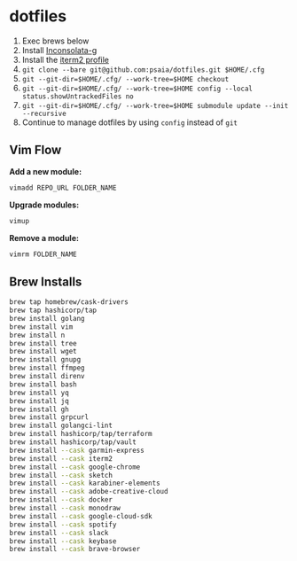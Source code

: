 # dotfiles

1. Exec brews below
2. Install [Inconsolata-g](.vim/extra/Inconsolata-g.ttf)
3. Install the [iterm2 profile](.iterm2/Profiles.json)
4. `git clone --bare git@github.com:psaia/dotfiles.git $HOME/.cfg`
5. `git --git-dir=$HOME/.cfg/ --work-tree=$HOME checkout`
6. `git --git-dir=$HOME/.cfg/ --work-tree=$HOME config --local status.showUntrackedFiles no`
7. `git --git-dir=$HOME/.cfg/ --work-tree=$HOME submodule update --init --recursive`
8. Continue to manage dotfiles by using `config` instead of `git`

## Vim Flow

**Add a new module:**

```bash
vimadd REPO_URL FOLDER_NAME
```

**Upgrade modules:**

```bash
vimup
```

**Remove a module:**

```bash
vimrm FOLDER_NAME
```

## Brew Installs

```bash
brew tap homebrew/cask-drivers
brew tap hashicorp/tap
brew install golang
brew install vim
brew install n
brew install tree
brew install wget
brew install gnupg
brew install ffmpeg
brew install direnv
brew install bash
brew install yq
brew install jq
brew install gh
brew install grpcurl
brew install golangci-lint
brew install hashicorp/tap/terraform
brew install hashicorp/tap/vault
brew install --cask garmin-express
brew install --cask iterm2
brew install --cask google-chrome
brew install --cask sketch
brew install --cask karabiner-elements
brew install --cask adobe-creative-cloud
brew install --cask docker
brew install --cask monodraw
brew install --cask google-cloud-sdk
brew install --cask spotify
brew install --cask slack
brew install --cask keybase
brew install --cask brave-browser
```
